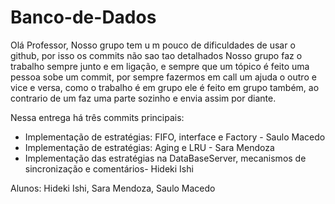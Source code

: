 # Banco-de-Dados
Olá Professor, 
Nosso grupo tem u m pouco de dificuldades de usar o github, por isso os commits não sao tao detalhados 
Nosso grupo faz o trabalho sempre junto e em ligação, e sempre que um tópico é feito uma pessoa sobe um commit, por sempre fazermos em call um ajuda o outro e vice e versa, como o trabalho é em grupo ele é feito em grupo também, ao contrario de um faz uma parte sozinho e envia assim por diante.

Nessa entrega há três commits principais:
	
 - Implementação de estratégias: FIFO, interface e Factory - Saulo Macedo
 - Implementação de estratégias: Aging e LRU - Sara Mendoza
 - Implementação das estratégias na DataBaseServer, mecanismos de sincronização e comentários- Hideki Ishi


Alunos: Hideki Ishi, Sara Mendoza, Saulo Macedo